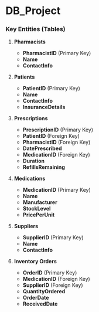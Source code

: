 # DB_Project

### Key Entities (Tables)

1.  **Pharmacists**
    *   **PharmacistID** (Primary Key)
    *   **Name**
    *   **ContactInfo**

2.  **Patients**
    *   **PatientID** (Primary Key)
    *   **Name**
    *   **ContactInfo**
    *   **InsuranceDetails**

3.  **Prescriptions**
    *   **PrescriptionID** (Primary Key)
    *   **PatientID** (Foreign Key)
    *   **PharmacistID** (Foreign Key)
    *   **DatePrescribed**
    *   **MedicationID** (Foreign Key)
    *   **Duration**
    *   **RefillsRemaining**

4.  **Medications**
    *   **MedicationID** (Primary Key)
    *   **Name**
    *   **Manufacturer**
    *   **StockLevel**
    *   **PricePerUnit**

5.  **Suppliers**
    *   **SupplierID** (Primary Key)
    *   **Name**
    *   **ContactInfo**

6.  **Inventory Orders**
    *   **OrderID** (Primary Key)
    *   **MedicationID** (Foreign Key)
    *   **SupplierID** (Foreign Key)
    *   **QuantityOrdered**
    *   **OrderDate**
    *   **ReceivedDate**
